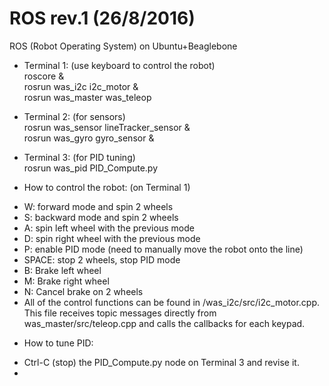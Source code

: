 # ROS rev.1 (26/8/2016)
ROS (Robot Operating System) on Ubuntu+Beaglebone

+ Terminal 1: (use keyboard to control the robot)  
roscore &  
rosrun was_i2c i2c_motor &  
rosrun was_master was_teleop  

+ Terminal 2: (for sensors)  
rosrun was_sensor lineTracker_sensor &  
rosrun was_gyro gyro_sensor &  

+ Terminal 3: (for PID tuning)  
rosrun was_pid PID_Compute.py  


+ How to control the robot: (on Terminal 1)   
- W: forward mode and spin 2 wheels  
- S: backward mode and spin 2 wheels  
- A: spin left wheel with the previous mode  
- D: spin right wheel with the previous mode  
- P: enable PID mode (need to manually move the robot onto the line)  
- SPACE: stop 2 wheels, stop PID mode  
- B: Brake left wheel  
- M: Brake right wheel  
- N: Cancel brake on 2 wheels  
- All of the control functions can be found in /was_i2c/src/i2c_motor.cpp. This file receives topic messages directly from was_master/src/teleop.cpp and calls the callbacks for each keypad.  

+ How to tune PID: 
- Ctrl-C (stop) the PID_Compute.py node on Terminal 3 and revise it.  
- 
